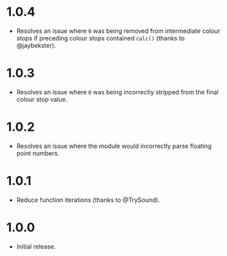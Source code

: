 # 1.0.4

* Resolves an issue where `0` was being removed from intermediate colour stops
  if preceding colour stops contained `calc()` (thanks to @jaybekster).

# 1.0.3

* Resolves an issue where `0` was being incorrectly stripped from the final
  colour stop value.

# 1.0.2

* Resolves an issue where the module would incorrectly parse floating
  point numbers.

# 1.0.1

* Reduce function iterations (thanks to @TrySound).

# 1.0.0

* Initial release.
